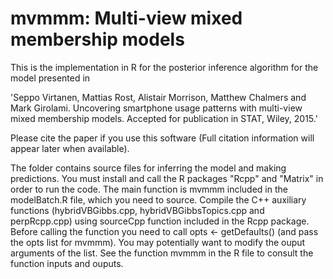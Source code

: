 # mvmmm: Multi-view mixed membership models

This is the implementation in R for the posterior inference algorithm for the model presented in 

'Seppo Virtanen, Mattias Rost, Alistair Morrison, Matthew Chalmers and Mark Girolami. 
Uncovering smartphone usage patterns with multi-view mixed membership models. 
Accepted for publication in STAT, Wiley, 2015.' 

Please cite the paper if you use this software (Full citation information will appear later when available).

The folder contains source files for inferring the model and making predictions. You must install and call the R packages "Rcpp" and "Matrix" in order to run the code. The main function is mvmmm included in the modelBatch.R file, which you need to source. Compile the C++ auxiliary functions (hybridVBGibbs.cpp, hybridVBGibbsTopics.cpp and perpRcpp.cpp) using sourceCpp function included in the Rcpp package. Before calling the function you need to call opts <- getDefaults() (and pass the opts list for mvmmm). You may potentially want to modify the ouput arguments of the list. See the function mvmmm in the R file to consult the function inputs and ouputs.
